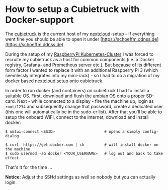 # How to setup a Cubietruck with Docker-support

The [cubietruck][cubietruck] is the current host of my [nextcloud][nextcloud_docker]-setup - if everything went fine you should be able to open it under [https://schoeffm.ddnss.de](https://schoeffm.ddnss.de).

During the setup of my [RaspberryPi Kubernetes-Cluster][rpicluster_repo] I was forced to recruite my cubietruck as a host for common components (i.e. a Docker registry, Grafana- and Prometheus server etc.). But because of its different form factor I wanted to replace it with an additional Raspberry Pi 3 (which seemlessly integrates into my mini-rack) - so I had to do a migration of my docker based [nextcloud setup][nextcloud_docker] onto cubietruck.

In order to run docker (and containers) on cubietruck I had to install a suitable OS. First, download and flush the [ambian OS][ambian_download] onto a proper SD-card. Next - while connected to a display - fire the machine up, login as `root/1234` and subsequently change that password, create a dedicated user (this one will automatically be in the sudo-er list). 
After that you'll be able to setup the onboard WiFi, connect to the internet, download and install docker:

	$ nmtui-connect <SSID>						# opens a simply config-dialog

    $ curl  https://get.docker.com | sh			# will install docker on the machine
	$ sudo usermod -aG docker <YOUR_USERNAME> 	# log out and back to take effect

That's it for the time ...

__Notice:__ Adjust the SSHd settings as well so nobody but you can actually login.


[rpicluster_repo]:https://bitbucket.org/schoeffm/rpi-cluster
[nextcloud_docker]:https://hub.docker.com/r/schoeffm/rpi-nextcloud/
[cubietruck]:http://cubieboard.org/tag/cubietruck/
[ambian]:http://www.armbian.com/
[ambian_download]:https://dl.armbian.com/cubietruck/Debian_stretch_next.7z
